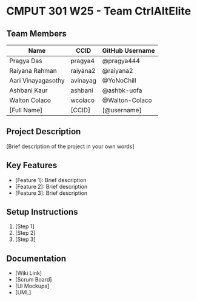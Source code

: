 # CMPUT 301 W25 - Team CtrlAltElite

## Team Members

| Name        | CCID   | GitHub Username |
| ----------- | ------ | --------------- |
| Pragya Das | pragya4 | @pragya444     |
| Raiyana Rahman| raiyana2 | @raiyana2     |
| Aari Vinayagasothy | avinayag | @YoNoChill     |
| Ashbani Kaur | ashbani | @ashbk-uofa     |
| Walton Colaco | wcolaco | @Walton-Colaco     |
| [Full Name] | [CCID] | [@username]     |


## Project Description

[Brief description of the project in your own words]

## Key Features

- [Feature 1]: Brief description
- [Feature 2]: Brief description
- [Feature 3]: Brief description

## Setup Instructions

1. [Step 1]
2. [Step 2]
3. [Step 3]

## Documentation

- [Wiki Link]
- [Scrum Board]
- [UI Mockups]
- [UML]
